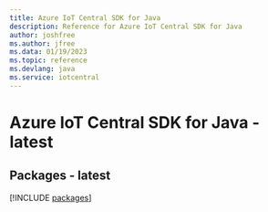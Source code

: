```yaml
---
title: Azure IoT Central SDK for Java
description: Reference for Azure IoT Central SDK for Java
author: joshfree
ms.author: jfree
ms.data: 01/19/2023
ms.topic: reference
ms.devlang: java
ms.service: iotcentral
---
```

# Azure IoT Central SDK for Java - latest
## Packages - latest
[!INCLUDE [packages](iot-central-index.md)]